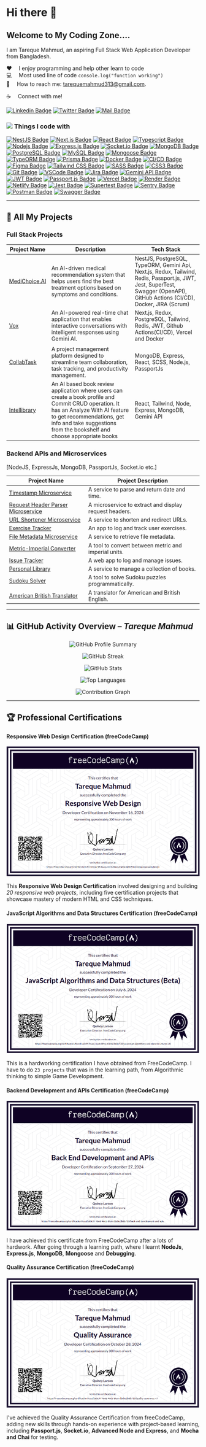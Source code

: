 # Hi there 👋

## Welcome to My Coding Zone....

I am Tareque Mahmud, an aspiring Full Stack Web Application Developer from Bangladesh.

:hearts: &emsp;I enjoy programming and help other learn to code <br/>
:computer: &emsp;Most used line of code `console.log("function working")` <br/>
:e-mail: &emsp;How to reach me: tarequemahmud313@gmail.com.<br/>

<!--
**TarequeMahmud/TarequeMahmud** is a ✨ _special_ ✨ repository because its `README.md` (this file) appears on your GitHub profile.

Here are some ideas to get you started:

- 🔭 I’m currently working on ...
- 🌱 I’m currently learning ...
- 👯 I’m looking to collaborate on ...
- 🤔 I’m looking for help with ...
- 💬 Ask me about ...
- 📫 How to reach me: ...
- 😄 Pronouns: ...
- ⚡ Fun fact: ...
-->

:coffee: &emsp;Connect with me!

[![Linkedin Badge](https://img.shields.io/badge/LinkedIn-0077B5?style=for-the-badge&logo=linkedin&logoColor=white)](www.linkedin.com/in/tareque-mahmud-32956024a/) [![Twitter Badge](https://img.shields.io/badge/Twitter-1DA1F2?style=for-the-badge&logo=twitter&logoColor=white)](https://x.com/tarequemahmud10) [![Mail Badge](https://img.shields.io/badge/Gmail-D14836?style=for-the-badge&logo=gmail&logoColor=white)](mailto:tarequemahmud313@gmail.com)

### <img src="https://media2.giphy.com/media/QssGEmpkyEOhBCb7e1/giphy.gif?cid=ecf05e47a0n3gi1bfqntqmob8g9aid1oyj2wr3ds3mg700bl&rid=giphy.gif" width ="25"> <b> Things I code with</b>

[![NestJS Badge](https://img.shields.io/badge/NestJS-E0234E?style=for-the-badge&logo=nestjs&logoColor=white)](#)
[![Next.js Badge](https://img.shields.io/badge/Next.js-000000?style=for-the-badge&logo=nextdotjs&logoColor=white)](#)
[![React Badge](https://img.shields.io/badge/-React-61DBFB?style=for-the-badge&labelColor=black&logo=react&logoColor=61DBFB)](#)
[![Typescript Badge](https://img.shields.io/badge/-Typescript-007acc?style=for-the-badge&labelColor=black&logo=typescript&logoColor=007acc)](#)
[![Nodejs Badge](https://img.shields.io/badge/-Node.js-3C873A?style=for-the-badge&labelColor=black&logo=node.js&logoColor=3C873A)](#)
[![Express.js Badge](https://img.shields.io/badge/Express.js-000000?style=for-the-badge&logo=express&logoColor=white)](#)
[![Socket.io Badge](https://img.shields.io/badge/Socket.io-010101?style=for-the-badge&logo=socketdotio&logoColor=white)](#)
[![MongoDB Badge](https://img.shields.io/badge/MongoDB-4EA94B?style=for-the-badge&logo=mongodb&logoColor=white)](#)
[![PostgreSQL Badge](https://img.shields.io/badge/PostgreSQL-336791?style=for-the-badge&logo=postgresql&logoColor=white)](#)
[![MySQL Badge](https://img.shields.io/badge/MySQL-00758F?style=for-the-badge&logo=mysql&logoColor=white)](#)
[![Mongoose Badge](https://img.shields.io/badge/Mongoose-880000?style=for-the-badge&logo=mongoose&logoColor=white)](#)
[![TypeORM Badge](https://img.shields.io/badge/TypeORM-294E80?style=for-the-badge&logo=typeorm&logoColor=white)](#)
[![Prisma Badge](https://img.shields.io/badge/Prisma-2D3748?style=for-the-badge&logo=prisma&logoColor=white)](#)
[![Docker Badge](https://img.shields.io/badge/Docker-2496ED?style=for-the-badge&logo=docker&logoColor=white)](#)
[![CI/CD Badge](https://img.shields.io/badge/CI%2FCD-GitHub_Actions-2088FF?style=for-the-badge&logo=github-actions&logoColor=white)](#)
[![Figma Badge](https://img.shields.io/badge/Figma-F24E1E?style=for-the-badge&logo=figma&logoColor=white)](#)
[![Tailwind CSS Badge](https://img.shields.io/badge/TailwindCSS-06B6D4?style=for-the-badge&logo=tailwindcss&logoColor=white)](#)
[![SASS Badge](https://img.shields.io/badge/Sass-CC6699?style=for-the-badge&logo=sass&logoColor=white)](#)
[![CSS3 Badge](https://img.shields.io/badge/CSS3-1572B6?style=for-the-badge&logo=css3&logoColor=white)](#)
[![Git Badge](https://img.shields.io/badge/Git-F05032?style=for-the-badge&logo=git&logoColor=white)](#)
[![VSCode Badge](https://img.shields.io/badge/VSCode-007ACC?style=for-the-badge&logo=visual-studio-code&logoColor=white)](#)
[![Jira Badge](https://img.shields.io/badge/JIRA-0052CC?style=for-the-badge&logo=jira&logoColor=white)](#)
[![Gemini API Badge](https://img.shields.io/badge/Gemini%20API-4285F4?style=for-the-badge&logo=google&logoColor=white)](#)
[![JWT Badge](https://img.shields.io/badge/JWT-000000?style=for-the-badge&logo=jsonwebtokens&logoColor=white)](#)
[![Passport.js Badge](https://img.shields.io/badge/Passport.js-34E27A?style=for-the-badge&logo=passport&logoColor=white)](#)
[![Vercel Badge](https://img.shields.io/badge/Vercel-000000?style=for-the-badge&logo=vercel&logoColor=white)](#)
[![Render Badge](https://img.shields.io/badge/Render-46E3B7?style=for-the-badge&logo=render&logoColor=black)](#)
[![Netlify Badge](https://img.shields.io/badge/Netlify-00C7B7?style=for-the-badge&logo=netlify&logoColor=white)](#)
[![Jest Badge](https://img.shields.io/badge/Jest-C21325?style=for-the-badge&logo=jest&logoColor=white)](#)
[![Supertest Badge](https://img.shields.io/badge/Supertest-333?style=for-the-badge)](#)
[![Sentry Badge](https://img.shields.io/badge/Sentry-362D59?style=for-the-badge&logo=sentry&logoColor=white)](#)
[![Postman Badge](https://img.shields.io/badge/Postman-FF6C37?style=for-the-badge&logo=postman&logoColor=white)](#)
[![Swagger Badge](https://img.shields.io/badge/Swagger-85EA2D?style=for-the-badge&logo=swagger&logoColor=black)](#)

---

## 🚀 All My Projects

### Full Stack Projects

| Project Name                                                        | Description                                                                                                                                                                                                                                  | Tech Stack                                                                                                                                                                   |
| ------------------------------------------------------------------- | -------------------------------------------------------------------------------------------------------------------------------------------------------------------------------------------------------------------------------------------- | ---------------------------------------------------------------------------------------------------------------------------------------------------------------------------- |
| [MediChoice.AI](https://github.com/TarequeMahmud/medichoice.ai.git) | An AI-driven medical recommendation system that helps users find the best treatment options based on symptoms and conditions.                                                                                                                | NestJS, PostgreSQL, TypeORM, Gemini Api, Next.js, Redux, Tailwind, Redis, Passport.js, JWT, Jest, SuperTest, Swagger (OpenAPI), GitHub Actions (CI/CD), Docker, JIRA (Scrum) |
| [Vox](https://github.com/TarequeMahmud/vox.git)                     | An AI-powered real-time chat application that enables interactive conversations with intelligent responses using Gemini AI.                                                                                                                  | Next.js, Redux, PostgreSQL, Tailwind, Redis, JWT, Github Actions(CI/CD), Vercel and Docker                                                                                   |
|                                                                     |
| [CollabTask](https://github.com/TarequeMahmud/CollabTask.git)       | A project management platform designed to streamline team collaboration, task tracking, and productivity management.                                                                                                                         | MongoDB, Express, React, SCSS, Node.js, PassportJs                                                                                                                           |
| [Intellibrary](https://github.com/TarequeMahmud/Intellibrary.git)   | An AI based book review application where users can create a book profile and Commit CRUD operation. It has an Analyze With AI feature to get recommendations, get info and take suggestions from the bookshelf and choose appropriate books | React, Tailwind, Node, Express, MongoDB, Gemini API                                                                                                                          |

### Backend APIs and Microservices

[NodeJS, ExpressJs, MongoDB, PassportJs, Socket.io etc.]

| Project Name                                                                                              | Project Description                                    |
| --------------------------------------------------------------------------------------------------------- | ------------------------------------------------------ |
| [Timestamp Microservice](https://github.com/TarequeMahmud/timestamp-microservice-fcc)                     | A service to parse and return date and time.           |
| [Request Header Parser Microservice](https://github.com/TarequeMahmud/request-header-parser-microservice) | A microservice to extract and display request headers. |
| [URL Shortener Microservice](https://github.com/TarequeMahmud/url-shortener-microservice)                 | A service to shorten and redirect URLs.                |
| [Exercise Tracker](https://github.com/TarequeMahmud/exercise-tracker)                                     | An app to log and track user exercises.                |
| [File Metadata Microservice](https://github.com/TarequeMahmud/file-metadata-microservice)                 | A service to retrieve file metadata.                   |
| [Metric-Imperial Converter](https://github.com/TarequeMahmud/metric-imperial-converter)                   | A tool to convert between metric and imperial units.   |
| [Issue Tracker](https://github.com/TarequeMahmud/issue-tracker)                                           | A web app to log and manage issues.                    |
| [Personal Library](https://github.com/TarequeMahmud/personal-library)                                     | A service to manage a collection of books.             |
| [Sudoku Solver](https://github.com/TarequeMahmud/sudoku-solver)                                           | A tool to solve Sudoku puzzles programmatically.       |
| [American British Translator](https://github.com/TarequeMahmud/british-american-translator)               | A translator for American and British English.         |

---

## 📊 GitHub Activity Overview – _Tareque Mahmud_

<p align="center">
  <!-- Profile Summary Card -->
  <img src="https://github-profile-summary-cards.vercel.app/api/cards/profile-details?username=tarequemahmud&theme=radical" alt="GitHub Profile Summary" />
</p>

<p align="center">
  <!-- GitHub Streak Stats -->
  <img src="https://github-readme-streak-stats.herokuapp.com?user=tarequemahmud&theme=react&hide_border=true&background=0D1117&stroke=0D1117&fire=FF1CF7&sideLabels=00F0FF&currStreakNum=FF1CF7&ring=FF1CF7&currStreakLabel=FF1CF7&sideNums=00F0FF" width="60%" alt="GitHub Streak" />
</p>

<p align="center">
  <!-- GitHub Stats and Top Languages Side-by-Side -->
  <img src="https://denvercoder1-github-readme-stats.vercel.app/api?username=tarequemahmud&show_icons=true&count_private=true&theme=react&border_color=7F3FBF&bg_color=0D1117&title_color=F85D7F&icon_color=F8D866" width="49%" alt="GitHub Stats" />
</p>
<p align="center">
  <img src="https://denvercoder1-github-readme-stats.vercel.app/api/top-langs/?username=tarequemahmud&langs_count=8&layout=compact&theme=react&border_color=7F3FBF&bg_color=0D1117&title_color=F85D7F&icon_color=F8D866" width="49%" alt="Top Languages" />
</p>

<p align="center">
  <!-- Contribution Graph -->
  <img src="https://github-readme-activity-graph.vercel.app/graph?username=tarequemahmud&custom_title=Tareque%20Mahmud's%20Contribution%20Graph&bg_color=0D1117&color=7F3FBF&line=7F3FBF&point=7F3FBF&area_color=FFFFFF&title_color=FFFFFF&area=true" alt="Contribution Graph" />
</p>

---

## 🏆 Professional Certifications

#### Responsive Web Design Certification (freeCodeCamp)

<p  align="center">
<img src="assets/FreeCodeCamp_responsive_web_design.png" alt="Responsive Web Design Certification" width="600">
</p>

This **Responsive Web Design Certification** involved designing and building _20 responsive web projects_, including five certification projects that showcase mastery of modern HTML and CSS techniques.

#### JavaScript Algorithms and Data Structures Certification (freeCodeCamp)

<p  align="center">
<img src="/assets/Freecodecamp_javascript_data_structures_and_algorithm.png" alt="JavaScript Algorithms and Data Structures Certification" width="600">
</p>

This is a hardworking certification I have obtained from FreeCodeCamp. I have to do `23 projects` that was in the learning path, from Algorithmic thinking to simple Game Development.

#### Backend Development and APIs Certification (freeCodeCamp)

<p  align="center">
<img src="assets/Freecodecamp_Backend_Development_And_Api_Certificate_Tareque_Mahmud.png" alt="Backend Development Certification" width="600">
</p>

I have achieved this certificate from FreeCodeCamp after a lots of hardwork. After going through a learning path, where I learnt **NodeJs**, **Express.js**, **MongoDB**, **Mongoose** and **Debugging**.

#### Quality Assurance Certification (freeCodeCamp)

<p  align="center">
<img src="assets/FreeCodeCamp_Quality_Assurance.png" alt="Quality Assurance Certification" width="600">
</p>

I've achieved the Quality Assurance Certification from freeCodeCamp, adding new skills through hands-on experience with project-based learning, including **Passport.js**, **Socket.io**, **Advanced Node and Express**, and **Mocha and Chai** for testing.
